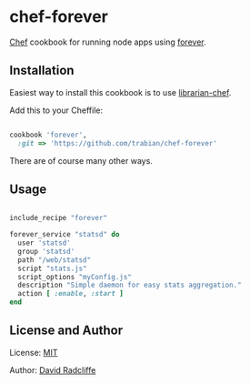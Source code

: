 # chef-forever

[Chef](http://www.opscode.com/chef/) cookbook for running node apps using [forever](https://github.com/nodejitsu/forever/).

## Installation

Easiest way to install this cookbook is to use [librarian-chef](https://github.com/applicationsonline/librarian#librarian-chef).

Add this to your Cheffile:

```ruby

cookbook 'forever',
  :git => 'https://github.com/trabian/chef-forever'

```

There are of course many other ways.

## Usage

```ruby

include_recipe "forever"

forever_service "statsd" do
  user 'statsd'
  group 'statsd'
  path "/web/statsd"
  script "stats.js"
  script_options "myConfig.js"
  description "Simple daemon for easy stats aggregation."
  action [ :enable, :start ]
end

```

## License and Author

License: [MIT](https://github.com/trabian/chef-forever/blob/master/LICENSE)

Author: [David Radcliffe](https://github.com/dwradcliffe)

